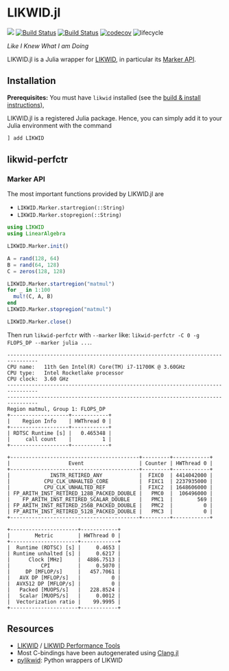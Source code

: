 LIKWID.jl
=========

[![](https://img.shields.io/badge/docs-dev-blue.svg)](https://juliaperf.github.io/LIKWID.jl/dev/)
[![Build Status](https://github.com/JuliaPerf/LIKWID.jl/workflows/CI/badge.svg)](https://github.com/JuliaPerf/LIKWID.jl/actions)
[![Build Status](https://gitlab.rrze.fau.de/ub55yzis/LIKWID.jl/badges/main/pipeline.svg?key_text=CI+at+NHR@FAU&key_width=130)](https://gitlab.rrze.fau.de/ub55yzis/LIKWID.jl/-/pipelines)
[![codecov](https://codecov.io/gh/JuliaPerf/LIKWID.jl/branch/main/graph/badge.svg?token=Ze61CbGoO5)](https://codecov.io/gh/JuliaPerf/LIKWID.jl)
![lifecycle](https://img.shields.io/badge/lifecycle-experimental-orange.svg)

*Like I Knew What I am Doing*

LIKWID.jl is a Julia wrapper for [LIKWID](https://github.com/RRZE-HPC/likwid), in particular its [Marker API](https://github.com/RRZE-HPC/likwid/wiki/TutorialMarkerC).

## Installation

**Prerequisites:** You must have `likwid` installed (see the [build & install instructions](https://github.com/RRZE-HPC/likwid#download-build-and-install)),

LIKWID.jl is a registered Julia package. Hence, you can simply add it to your Julia environment with the command
```julia
] add LIKWID
```

## likwid-perfctr

### Marker API

The most important functions provided by LIKWID.jl are
* `LIKWID.Marker.startregion(::String)`
* `LIKWID.Marker.stopregion(::String)`

```julia
using LIKWID
using LinearAlgebra

LIKWID.Marker.init()

A = rand(128, 64)
B = rand(64, 128)
C = zeros(128, 128)

LIKWID.Marker.startregion("matmul")
for _ in 1:100
  mul!(C, A, B)
end
LIKWID.Marker.stopregion("matmul")

LIKWID.Marker.close()
```

Then run `likwid-perfctr` with `--marker` like: `likwid-perfctr -C 0 -g FLOPS_DP --marker julia ...`.

```
--------------------------------------------------------------------------------
CPU name:	11th Gen Intel(R) Core(TM) i7-11700K @ 3.60GHz
CPU type:	Intel Rocketlake processor
CPU clock:	3.60 GHz
--------------------------------------------------------------------------------
--------------------------------------------------------------------------------
Region matmul, Group 1: FLOPS_DP
+-------------------+------------+
|    Region Info    | HWThread 0 |
+-------------------+------------+
| RDTSC Runtime [s] |   0.465348 |
|     call count    |          1 |
+-------------------+------------+

+------------------------------------------+---------+------------+
|                   Event                  | Counter | HWThread 0 |
+------------------------------------------+---------+------------+
|             INSTR_RETIRED_ANY            |  FIXC0  | 4414042000 |
|           CPU_CLK_UNHALTED_CORE          |  FIXC1  | 2237935000 |
|           CPU_CLK_UNHALTED_REF           |  FIXC2  | 1648606000 |
| FP_ARITH_INST_RETIRED_128B_PACKED_DOUBLE |   PMC0  |  106496000 |
|    FP_ARITH_INST_RETIRED_SCALAR_DOUBLE   |   PMC1  |        569 |
| FP_ARITH_INST_RETIRED_256B_PACKED_DOUBLE |   PMC2  |          0 |
| FP_ARITH_INST_RETIRED_512B_PACKED_DOUBLE |   PMC3  |          0 |
+------------------------------------------+---------+------------+

+----------------------+------------+
|        Metric        | HWThread 0 |
+----------------------+------------+
|  Runtime (RDTSC) [s] |     0.4653 |
| Runtime unhalted [s] |     0.6217 |
|      Clock [MHz]     |  4886.7513 |
|          CPI         |     0.5070 |
|     DP [MFLOP/s]     |   457.7061 |
|   AVX DP [MFLOP/s]   |          0 |
|  AVX512 DP [MFLOP/s] |          0 |
|   Packed [MUOPS/s]   |   228.8524 |
|   Scalar [MUOPS/s]   |     0.0012 |
|  Vectorization ratio |    99.9995 |
+----------------------+------------+
```

## Resources

* [LIKWID](https://github.com/RRZE-HPC/likwid) / [LIKWID Performance Tools](https://hpc.fau.de/research/tools/likwid/)
* Most C-bindings have been autogenerated using [Clang.jl](https://github.com/JuliaInterop/Clang.jl)
* [pylikwid](https://github.com/RRZE-HPC/pylikwid): Python wrappers of LIKWID
